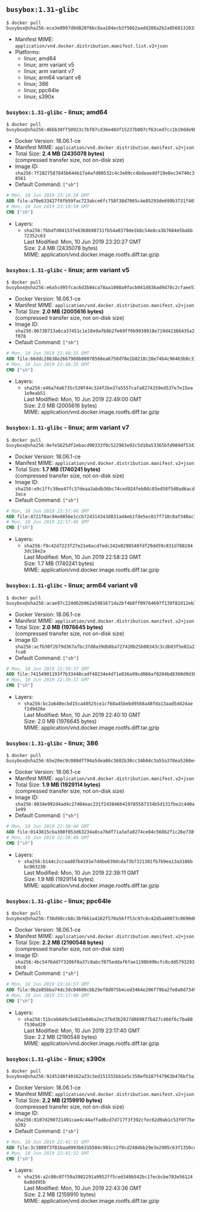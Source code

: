 ## `busybox:1.31-glibc`

```console
$ docker pull busybox@sha256:ece3e0997d0d828f6bc8aa104ecb3f5662aadd288a2b2a8568132033f4fe7b40
```

-	Manifest MIME: `application/vnd.docker.distribution.manifest.list.v2+json`
-	Platforms:
	-	linux; amd64
	-	linux; arm variant v5
	-	linux; arm variant v7
	-	linux; arm64 variant v8
	-	linux; 386
	-	linux; ppc64le
	-	linux; s390x

### `busybox:1.31-glibc` - linux; amd64

```console
$ docker pull busybox@sha256:46bb30ff50923c7bf07cd36e48df15237b007cf63ced7cc1b19dde9ba22275d2
```

-	Docker Version: 18.06.1-ce
-	Manifest MIME: `application/vnd.docker.distribution.manifest.v2+json`
-	Total Size: **2.4 MB (2435078 bytes)**  
	(compressed transfer size, not on-disk size)
-	Image ID: `sha256:7f2827587845b644b17a4afd00532c4c3e09cc4bdeaeddf19e8ec34740c38561`
-	Default Command: `["sh"]`

```dockerfile
# Mon, 10 Jun 2019 23:19:58 GMT
ADD file:a70e633427f8fb59fac723abce6fc758f38d7065c4e85293de699b3731f40167 in / 
# Mon, 10 Jun 2019 23:19:58 GMT
CMD ["sh"]
```

-	Layers:
	-	`sha256:fbbdfd04153fe6368b98731fb54a0379de1b8c54e8ca3b7684e5babb72352c63`  
		Last Modified: Mon, 10 Jun 2019 23:20:27 GMT  
		Size: 2.4 MB (2435078 bytes)  
		MIME: application/vnd.docker.image.rootfs.diff.tar.gzip

### `busybox:1.31-glibc` - linux; arm variant v5

```console
$ docker pull busybox@sha256:e6a5cd95fcac6d3b84ca78aa1008a9facb041d836ad9d78c2cfaee574e07ff3f
```

-	Docker Version: 18.06.1-ce
-	Manifest MIME: `application/vnd.docker.distribution.manifest.v2+json`
-	Total Size: **2.0 MB (2005616 bytes)**  
	(compressed transfer size, not on-disk size)
-	Image ID: `sha256:06730713a6ca37451c1e10e9afb8b2fe69ff0b9930918e719d42366435a2f078`
-	Default Command: `["sh"]`

```dockerfile
# Mon, 10 Jun 2019 22:48:35 GMT
ADD file:66ddc28638e2667988b08078568ea6758d78e1b8218c28e74b4c96463b8c3178 in / 
# Mon, 10 Jun 2019 22:48:35 GMT
CMD ["sh"]
```

-	Layers:
	-	`sha256:e46a74a6735c530f44c324f2be37a5557cafa8274259ed537e7e15ea1e9eab51`  
		Last Modified: Mon, 10 Jun 2019 22:49:00 GMT  
		Size: 2.0 MB (2005616 bytes)  
		MIME: application/vnd.docker.image.rootfs.diff.tar.gzip

### `busybox:1.31-glibc` - linux; arm variant v7

```console
$ docker pull busybox@sha256:0efe5625df2ebacd90333f0c522983e92c5d10a53365bfd989df5343e03fd444
```

-	Docker Version: 18.06.1-ce
-	Manifest MIME: `application/vnd.docker.distribution.manifest.v2+json`
-	Total Size: **1.7 MB (1740241 bytes)**  
	(compressed transfer size, not on-disk size)
-	Image ID: `sha256:e9c1ffc38ee47fc37deaa3abdb36bc74ced924feb0dc03ed58f5d0ad6acd3aca`
-	Default Command: `["sh"]`

```dockerfile
# Mon, 10 Jun 2019 22:57:46 GMT
ADD file:4721f8ac94e8856e1ccb724314343d831ad4eb1fde5ec017f710c8af340ac76a in / 
# Mon, 10 Jun 2019 22:57:46 GMT
CMD ["sh"]
```

-	Layers:
	-	`sha256:f9c42d7223f27e21e6acd7edc242e8298548fdf29dd59c831d7881943dc18e2a`  
		Last Modified: Mon, 10 Jun 2019 22:58:23 GMT  
		Size: 1.7 MB (1740241 bytes)  
		MIME: application/vnd.docker.image.rootfs.diff.tar.gzip

### `busybox:1.31-glibc` - linux; arm64 variant v8

```console
$ docker pull busybox@sha256:acae97c224d62b962a5981671da2bf4b8ff09764697f139f82d12eb7889e4c7d
```

-	Docker Version: 18.06.1-ce
-	Manifest MIME: `application/vnd.docker.distribution.manifest.v2+json`
-	Total Size: **2.0 MB (1976645 bytes)**  
	(compressed transfer size, not on-disk size)
-	Image ID: `sha256:acfb30f2b79d367afbc37d8a39db8ba727420b25b08343c3cdb03f5e82a2fca8`
-	Default Command: `["sh"]`

```dockerfile
# Mon, 10 Jun 2019 22:39:37 GMT
ADD file:74154901193f7b33448cadf40234e4d71e836a99cd866af0204bd8360d9d3833 in / 
# Mon, 10 Jun 2019 22:39:37 GMT
CMD ["sh"]
```

-	Layers:
	-	`sha256:bc2a640ecbd15ca40525ce1cf68a45bebd9568a48fda13aad5d424aef2d9d26e`  
		Last Modified: Mon, 10 Jun 2019 22:40:10 GMT  
		Size: 2.0 MB (1976645 bytes)  
		MIME: application/vnd.docker.image.rootfs.diff.tar.gzip

### `busybox:1.31-glibc` - linux; 386

```console
$ docker pull busybox@sha256:65e20ec9c088df794a5dea86c3682b38cc34b04c3a55a378ea5260e4744de47c
```

-	Docker Version: 18.06.1-ce
-	Manifest MIME: `application/vnd.docker.distribution.manifest.v2+json`
-	Total Size: **1.9 MB (1929114 bytes)**  
	(compressed transfer size, not on-disk size)
-	Image ID: `sha256:8034e992d4ad4c27d04eac231f2438466419785587334b5d131fbe2c440a1e99`
-	Default Command: `["sh"]`

```dockerfile
# Mon, 10 Jun 2019 22:38:46 GMT
ADD file:0143815cba308f853d63234a8ca76df71a3afa0274ce84c568b2f1c26e738f2e in / 
# Mon, 10 Jun 2019 22:38:46 GMT
CMD ["sh"]
```

-	Layers:
	-	`sha256:b144c2ccaad87b4191e7ddbe039dcda73b7321381fb7b9ea13a3186bbc003230`  
		Last Modified: Mon, 10 Jun 2019 22:39:11 GMT  
		Size: 1.9 MB (1929114 bytes)  
		MIME: application/vnd.docker.image.rootfs.diff.tar.gzip

### `busybox:1.31-glibc` - linux; ppc64le

```console
$ docker pull busybox@sha256:f36d98cc68c3bf661a4162f570a56ff53c97c6c42d5a40073c0690d6f3775831
```

-	Docker Version: 18.06.1-ce
-	Manifest MIME: `application/vnd.docker.distribution.manifest.v2+json`
-	Total Size: **2.2 MB (2190548 bytes)**  
	(compressed transfer size, not on-disk size)
-	Image ID: `sha256:4bc5476dd7f3206f8a37c8abcf075eddaf6fae1190b99bcfc0cdd5793293b6c0`
-	Default Command: `["sh"]`

```dockerfile
# Mon, 10 Jun 2019 23:16:57 GMT
ADD file:9b2e85bba74dc3dc04600cbb29ef8d075b4ced3464e206f79ba2fe8a0d734976 in / 
# Mon, 10 Jun 2019 23:17:00 GMT
CMD ["sh"]
```

-	Layers:
	-	`sha256:51bceb649c5e815e046a2ec37bd3b2027d869877b427c466f6c7ba88f530ad20`  
		Last Modified: Mon, 10 Jun 2019 23:17:40 GMT  
		Size: 2.2 MB (2190548 bytes)  
		MIME: application/vnd.docker.image.rootfs.diff.tar.gzip

### `busybox:1.31-glibc` - linux; s390x

```console
$ docker pull busybox@sha256:92452d8f40162a33c3ed151555bb1e5c350efb187f47963b476bf3a14b5bc85e
```

-	Docker Version: 18.06.1-ce
-	Manifest MIME: `application/vnd.docker.distribution.manifest.v2+json`
-	Total Size: **2.2 MB (2159910 bytes)**  
	(compressed transfer size, not on-disk size)
-	Image ID: `sha256:8107d290721491cae4c44affad8cd7d717f3f392cfec62d9ab1c53f0f75eb292`
-	Default Command: `["sh"]`

```dockerfile
# Mon, 10 Jun 2019 22:41:31 GMT
ADD file:3c3808f3f81baa0993b631b584c983cc2f0cd2484bb29e3e2905c63f1350cd81 in / 
# Mon, 10 Jun 2019 22:41:32 GMT
CMD ["sh"]
```

-	Layers:
	-	`sha256:a2c08c07f59a3982291a9952ff5ced349b542bc17ecbcbe783e561246a8dd95b`  
		Last Modified: Mon, 10 Jun 2019 22:43:36 GMT  
		Size: 2.2 MB (2159910 bytes)  
		MIME: application/vnd.docker.image.rootfs.diff.tar.gzip
